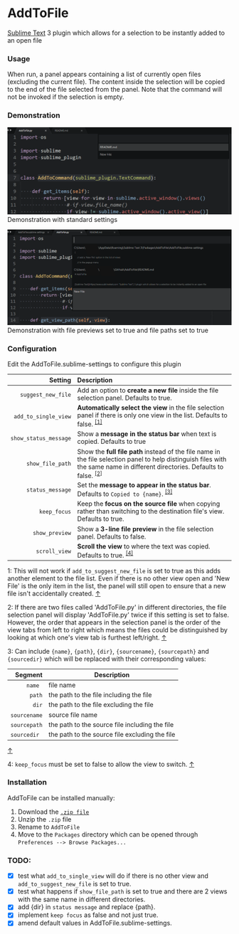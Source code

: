 # AddToFile

[Sublime Text](https://www.sublimetext.com "Sublime Text") 3 plugin which allows for a selection to be instantly added to an open file


### Usage

When run, a panel appears containing a list of currently open files (excluding the current file). The content inside the selection will be copied to the end of the file selected from the panel. Note that the command will not be invoked if the selection is empty.

### Demonstration

![demo-1](assets/demonstration-1.png)
Demonstration with standard settings

![demo-2](assets/demonstration-2.png)
Demonstration with file previews set to true and file paths set to true


### Configuration

Edit the AddToFile.sublime-settings to configure this plugin

Setting                    | Description
--------------------------:|:------------
`suggest_new_file`         |Add an option to **create a new file** inside the file selection panel. Defaults to true.
`add_to_single_view`       |**Automatically select the view** in the file selection panel if there is only one view in the list. Defaults to false. <sup id="text1">[[1]](#footnote1)</sup>
`show_status_message`      |Show a **message in the status bar** when text is copied. Defaults to true
`show_file_path`           |Show the **full file path** instead of the file name in the file selection panel to help distinguish files with the same name in different directories. Defaults to false. <sup id="text2">[[2]](#footnote2)</sup>
`status_message`           |Set the **message to appear in the status bar**. Defaults to `Copied to {name}`. <sup id="text3">[[3]](#footnote3)</sup>
`keep_focus`               |Keep the **focus on the source file** when copying rather than switching to the destination file's view. Defaults to true.
`show_preview`             |Show a **3-line file preview** in the file selection panel. Defaults to false.
`scroll_view`              |**Scroll the view** to where the text was copied. Defaults to true. <sup id="text4">[[4]](#footnote4)</sup>

<a name="footnote1">1</a>: This will not work if `add_to_suggest_new_file` is set to true as this adds another element to the file list. Even if there is no other view open and 'New File' is the only item in the list, the panel will still open to ensure that a new file isn't accidentally created. [↑](#text1)

<a name="footnote2">2</a>: If there are two files called 'AddToFile.py' in different directories, the file selection panel will display 'AddToFile.py' twice if this setting is set to false. However, the order that appears in the selection panel is the order of the view tabs from left to right which means the files could be distinguished by looking at which one's view tab is furthest left/right. [↑](#text2)

<a name="footnote3">3</a>: Can include `{name}`, `{path}`, `{dir}`, `{sourcename}`, `{sourcepath}` and `{sourcedir}` which will be replaced with their corresponding values:

Segment     |Description
-----------:|--------------
 `name `     |file name
 `path`      |the path to the file including the file
 `dir`       |the path to the file excluding the file
 `sourcename`|source file name
 `sourcepath`|the path to the source file including the file
 `sourcedir `|the path to the source file excluding the file

 [↑](#text3)

<a name="footnote4">4</a>: `keep_focus` must be set to false to allow the view to switch.  [↑](#text4)


### Installation

AddToFile can be installed manually:
1. Download the [`.zip file`](https://github.com/nchauhan890/AddToFile/archive/master.zip "AddToFile.zip")
2. Unzip the `.zip` file
3. Rename to `AddToFile`
4. Move to the `Packages` directory which can be opened through `Preferences --> Browse Packages...`


### TODO:

- [x] test what `add_to_single_view` will do if there is no other view and `add_to_suggest_new_file` is set to true.
- [x] test what happens if `show_file_path` is set to true and there are 2 views with the same name in different directories.
- [x] add {dir} in `status message` and replace {path}.
- [x] implement `keep focus` as false and not just true.
- [x] amend default values in AddToFile.sublime-settings.
